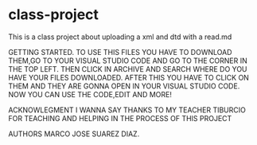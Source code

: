 # class-project
This is a class project about uploading a xml and dtd with a read.md

GETTING STARTED.
TO USE THIS FILES YOU HAVE TO DOWNLOAD THEM,GO TO YOUR VISUAL STUDIO CODE AND GO TO THE CORNER IN THE TOP LEFT.
THEN CLICK IN ARCHIVE AND SEARCH WHERE DO YOU HAVE YOUR FILES DOWNLOADED.
AFTER THIS YOU HAVE TO CLICK ON THEM AND THEY ARE GONNA OPEN IN YOUR VISUAL STUDIO CODE.
NOW YOU CAN USE THE CODE,EDIT AND MORE!

ACKNOWLEGMENT
I WANNA SAY THANKS TO MY TEACHER TIBURCIO FOR TEACHING AND HELPING IN THE PROCESS OF THIS PROJECT

AUTHORS
MARCO JOSE SUAREZ DIAZ.
